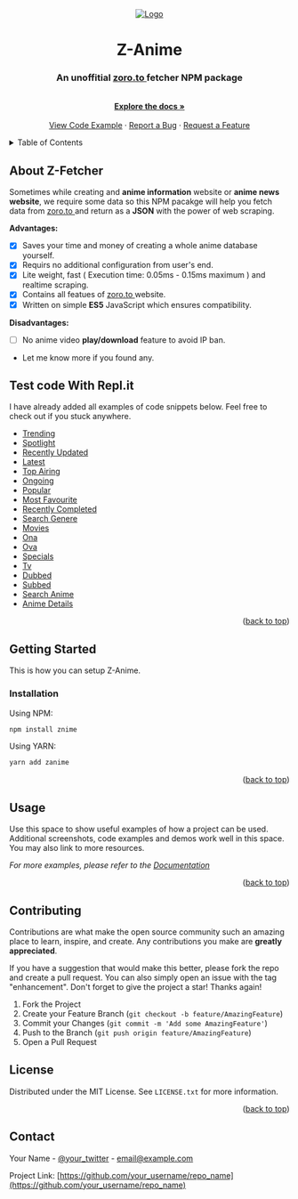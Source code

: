 <div align="center">
  <a href="#">
    <img src="https://graph.org/file/f04fb6b4cd450eaf3ec60.jpg" alt="Logo">
  </a>

  <h1 align="center">Z-Anime</h1>

  <p align="center">
    <h3>An unoffitial <a href="sanji.to">zoro.to </a>fetcher NPM package </h3>
    <br />
    <a href="https://github.com/FantoX001/Z-Anime"><strong>Explore the docs »</strong></a>
    <br />
    <br />
    <a href="https://github.com/othneildrew/Best-README-Template">View Code Example</a>
    ·
    <a href="https://github.com/FantoX001/Z-Anime/issues">Report a Bug</a>
    ·
    <a href="https://github.com/FantoX001/Z-Anime/issues">Request a Feature</a>
  </p>
</div>



<!-- TABLE OF CONTENTS -->
<details>
  <summary>Table of Contents</summary>
  <ol>
    <li>
      <a href="#about-the-project">About The Project</a>
      <ul>
        <li><a href="#built-with">Built With</a></li>
      </ul>
    </li>
    <li>
      <a href="#getting-started">Getting Started</a>
      <ul>
        <li><a href="#prerequisites">Prerequisites</a></li>
        <li><a href="#installation">Installation</a></li>
      </ul>
    </li>
    <li><a href="#usage">Usage</a></li>
    <li><a href="#roadmap">Roadmap</a></li>
    <li><a href="#contributing">Contributing</a></li>
    <li><a href="#license">License</a></li>
    <li><a href="#contact">Contact</a></li>
    <li><a href="#acknowledgments">Acknowledgments</a></li>
  </ol>
</details>



<!-- ABOUT THE PROJECT -->
## About Z-Fetcher

Sometimes while creating and **anime information** website or **anime news website**, we require some data so this NPM pacakge will help you fetch data from <a href="sanji.to">zoro.to </a> and return as a **JSON** with the power of web scraping.

**Advantages:**
- [x] Saves your time and money of creating a whole anime database yourself.
- [x] Requirs no additional configuration from user's end.
- [x] Lite weight, fast ( Execution time: 0.05ms - 0.15ms maximum ) and realtime scraping.
- [x] Contains all featues of <a href="sanji.to">zoro.to </a> website.
- [x] Written on simple **ES5** JavaScript which ensures compatibility.

**Disadvantages:**
- [ ] No anime video **play/download** feature to avoid IP ban.
- Let me know more if you found any.


## Test code With Repl.it

I have already added all examples of code snippets below. Feel free to check out if you stuck anywhere.

* [Trending]()
* [Spotlight]()
* [Recently Updated]()
* [Latest]()
* [Top Airing]()
* [Ongoing]()
* [Popular]()
* [Most Favourite]()
* [Recently Completed]()
* [Search Genere]()
* [Movies]()
* [Ona]()
* [Ova]()
* [Specials]()
* [Tv]()
* [Dubbed]()
* [Subbed]()
* [Search Anime]()
* [Anime Details]()


<p align="right">(<a href="#readme-top">back to top</a>)</p>



<!-- GETTING STARTED -->
## Getting Started

This is how you can setup Z-Anime.

### Installation

Using NPM:

```sh
npm install znime
```

Using YARN:

```sh
yarn add zanime
```

<p align="right">(<a href="#readme-top">back to top</a>)</p>



<!-- USAGE EXAMPLES -->
## Usage

Use this space to show useful examples of how a project can be used. Additional screenshots, code examples and demos work well in this space. You may also link to more resources.

_For more examples, please refer to the [Documentation](https://example.com)_

<p align="right">(<a href="#readme-top">back to top</a>)</p>




<!-- CONTRIBUTING -->
## Contributing

Contributions are what make the open source community such an amazing place to learn, inspire, and create. Any contributions you make are **greatly appreciated**.

If you have a suggestion that would make this better, please fork the repo and create a pull request. You can also simply open an issue with the tag "enhancement".
Don't forget to give the project a star! Thanks again!

1. Fork the Project
2. Create your Feature Branch (`git checkout -b feature/AmazingFeature`)
3. Commit your Changes (`git commit -m 'Add some AmazingFeature'`)
4. Push to the Branch (`git push origin feature/AmazingFeature`)
5. Open a Pull Request


<!-- LICENSE -->
## License

Distributed under the MIT License. See `LICENSE.txt` for more information.

<p align="right">(<a href="#readme-top">back to top</a>)</p>



<!-- CONTACT -->
## Contact

Your Name - [@your_twitter](https://twitter.com/your_username) - email@example.com

Project Link: [https://github.com/your_username/repo_name](https://github.com/your_username/repo_name)

